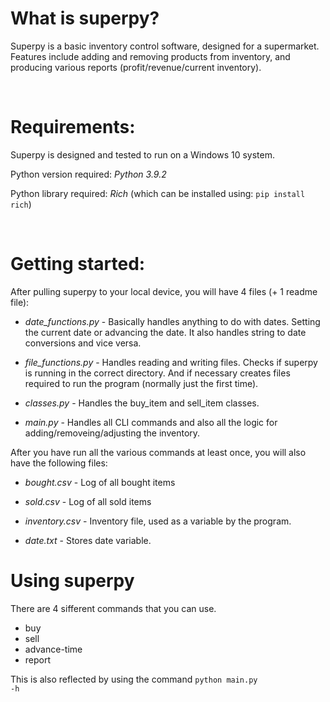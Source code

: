 
# What is superpy?

Superpy is a basic inventory control software, designed for a supermarket.
Features include adding and removing products from inventory, and producing various reports (profit/revenue/current inventory).

<br/>

# Requirements:

Superpy is designed and tested to run on a Windows 10 system. 

Python version required: _Python 3.9.2_

Python library required: _Rich_  (which can be installed using: 
<code>pip install rich</code>)

<br/>

# Getting started:

After pulling superpy to your local device, you will have 4 files (+ 1 readme file):

- *date_functions.py* - Basically handles anything to do with dates. Setting the current date or advancing the date. It also handles string to date conversions and vice versa. 

- *file_functions.py* - Handles reading and writing files. Checks if superpy is running in the correct directory. And if necessary creates files required to run the program (normally just the first time).

- *classes.py* - Handles the buy_item and sell_item classes.

- *main.py* - Handles all CLI commands and also all the logic for adding/removeing/adjusting the inventory.

After you have run all the various commands at least once, you will also have the following files:

- *bought.csv* - Log of all bought items

- *sold.csv* - Log of all sold items

- *inventory.csv* - Inventory file, used as a variable by the program.

- *date.txt* - Stores date variable.

# Using superpy

There are 4 sifferent commands that you can use. 
- buy
- sell
- advance-time
- report

This is also reflected by using the command <code>python main.py -h</code>

